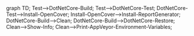 <div class="mermaid">
graph TD;
Test-->DotNetCore-Build;
Test-->DotNetCore-Test;
DotNetCore-Test-->Install-OpenCover;
Install-OpenCover-->Install-ReportGenerator;
DotNetCore-Build-->Clean;
DotNetCore-Build-->DotNetCore-Restore;
Clean-->Show-Info;
Clean-->Print-AppVeyor-Environment-Variables;
</div>
